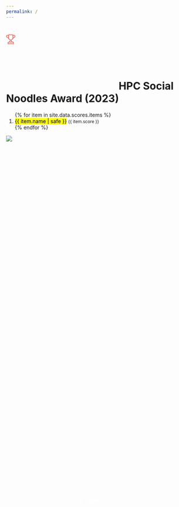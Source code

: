 ```yaml
---
permalink: /
---
```


<div class="leaderboard">
  <h1>
    <svg class="ico-cup">
      <use xlink:href="#cup"></use>
    </svg>
    HPC Social Noodles Award (2023)
  </h1>
  <ol>{% for item in site.data.scores.items %}
    <li>
      <mark>{{ item.name | safe }}</mark>
      <small>{{ item.score }}</small>
    </li>
    {% endfor %}
  </ol>
</div>

<svg style="display: none;">
  <symbol id="cup" x="0px" y="0px"
	 width="25px" height="26px" viewBox="0 0 25 26" enable-background="new 0 0 25 26" xml:space="preserve">
<path fill="#F26856" d="M21.215,1.428c-0.744,0-1.438,0.213-2.024,0.579V0.865c0-0.478-0.394-0.865-0.88-0.865H6.69
	C6.204,0,5.81,0.387,5.81,0.865v1.142C5.224,1.641,4.53,1.428,3.785,1.428C1.698,1.428,0,3.097,0,5.148
	C0,7.2,1.698,8.869,3.785,8.869h1.453c0.315,0,0.572,0.252,0.572,0.562c0,0.311-0.257,0.563-0.572,0.563
	c-0.486,0-0.88,0.388-0.88,0.865c0,0.478,0.395,0.865,0.88,0.865c0.421,0,0.816-0.111,1.158-0.303
	c0.318,0.865,0.761,1.647,1.318,2.31c0.686,0.814,1.515,1.425,2.433,1.808c-0.04,0.487-0.154,1.349-0.481,2.191
	c-0.591,1.519-1.564,2.257-2.975,2.257H5.238c-0.486,0-0.88,0.388-0.88,0.865v4.283c0,0.478,0.395,0.865,0.88,0.865h14.525
	c0.485,0,0.88-0.388,0.88-0.865v-4.283c0-0.478-0.395-0.865-0.88-0.865h-1.452c-1.411,0-2.385-0.738-2.975-2.257
	c-0.328-0.843-0.441-1.704-0.482-2.191c0.918-0.383,1.748-0.993,2.434-1.808c0.557-0.663,1-1.445,1.318-2.31
	c0.342,0.192,0.736,0.303,1.157,0.303c0.486,0,0.88-0.387,0.88-0.865c0-0.478-0.394-0.865-0.88-0.865
	c-0.315,0-0.572-0.252-0.572-0.563c0-0.31,0.257-0.562,0.572-0.562h1.452C23.303,8.869,25,7.2,25,5.148
	C25,3.097,23.303,1.428,21.215,1.428z M5.238,7.138H3.785c-1.116,0-2.024-0.893-2.024-1.99c0-1.097,0.908-1.99,2.024-1.99
	c1.117,0,2.025,0.893,2.025,1.99v2.06C5.627,7.163,5.435,7.138,5.238,7.138z M18.883,21.717v2.553H6.118v-2.553H18.883
	L18.883,21.717z M13.673,18.301c0.248,0.65,0.566,1.214,0.947,1.686h-4.24c0.381-0.472,0.699-1.035,0.947-1.686
	c0.33-0.865,0.479-1.723,0.545-2.327c0.207,0.021,0.416,0.033,0.627,0.033c0.211,0,0.42-0.013,0.627-0.033
	C13.195,16.578,13.344,17.436,13.673,18.301z M12.5,14.276c-2.856,0-4.93-2.638-4.93-6.273V1.73h9.859v6.273
	C17.43,11.638,15.357,14.276,12.5,14.276z M21.215,7.138h-1.452c-0.197,0-0.39,0.024-0.572,0.07v-2.06
	c0-1.097,0.908-1.99,2.024-1.99c1.117,0,2.025,0.893,2.025,1.99C23.241,6.246,22.333,7.138,21.215,7.138z"/>
      </symbol>
</svg>


<a class="the-most" target="_blank" href="https://hpc.social/" style="float:left">
  <img src="https://hpc.social/assets/img/hpc-social-blue.png">
</a>

<br><br><br><br>

<details style="padding-top:900px; padding-left:200px; color:white;padding-bottom:50px">

<summary>About</summary>
<br>
<p>Dump (virtual) noodles on someone’s noodle!</p>
<br>
<p>Have you ever stumbled across a decision made in tech, high performance computing, or software that made you want to dump noodles on someone's head that made it so? No? Then it's a good time to start! HPC Social is presenting the first annual Noodles Award - a celebration and vote for the top bad life decisions (related to our work) that we have seen this year!</p>
<br>
<p>These are the nominations and final rankings of events, gripes, or even software attributes that made us want to dump noodles on someone's head this year!</p><br>
</details>
